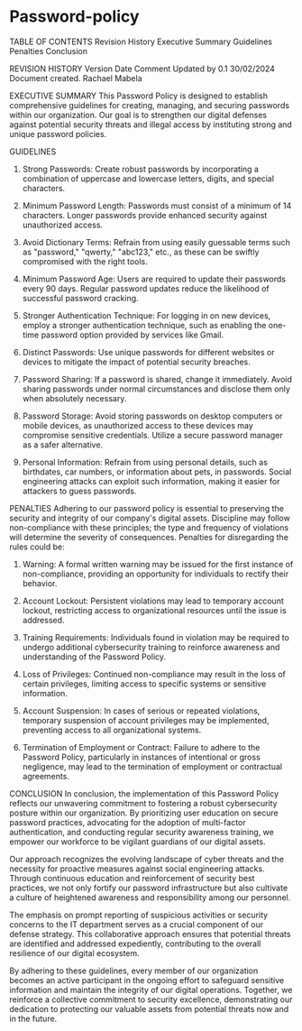 # Password-policy


TABLE OF CONTENTS
Revision History 
Executive Summary 
Guidelines
Penalties 
Conclusion 


REVISION HISTORY
Version 	Date	       Comment	             Updated by
0.1	     30/02/2024	   Document created.	   Rachael Mabela

EXECUTIVE SUMMARY
This Password Policy is designed to establish comprehensive guidelines for creating, managing, and securing passwords within our organization.  Our goal is to strengthen our digital defenses against potential security threats and illegal access by instituting strong and unique password policies.

GUIDELINES
1. Strong Passwords:
Create robust passwords by incorporating a combination of uppercase and lowercase letters, digits, and special characters.

2. Minimum Password Length:
Passwords must consist of a minimum of 14 characters. Longer passwords provide enhanced security against unauthorized access.

3. Avoid Dictionary Terms:
Refrain from using easily guessable terms such as "password," "qwerty," "abc123," etc., as these can be swiftly compromised with the right tools.

4. Minimum Password Age:
Users are required to update their passwords every 90 days. Regular password updates reduce the likelihood of successful password cracking.


5. Stronger Authentication Technique:
For logging in on new devices, employ a stronger authentication technique, such as enabling the one-time password option provided by services like Gmail.

6. Distinct Passwords:
Use unique passwords for different websites or devices to mitigate the impact of potential security breaches.

7. Password Sharing:
If a password is shared, change it immediately. Avoid sharing passwords under normal circumstances and disclose them only when absolutely necessary.

8. Password Storage:
Avoid storing passwords on desktop computers or mobile devices, as unauthorized access to these devices may compromise sensitive credentials. Utilize a secure password manager as a safer alternative.

9. Personal Information:
Refrain from using personal details, such as birthdates, car numbers, or information about pets, in passwords. Social engineering attacks can exploit such information, making it easier for attackers to guess passwords.



PENALTIES
Adhering to our password policy is essential to preserving the security and integrity of our company's digital assets. Discipline may follow non-compliance with these principles; the type and frequency of violations will determine the severity of consequences. Penalties for disregarding the rules could be:
1. Warning:
A formal written warning may be issued for the first instance of non-compliance, providing an opportunity for individuals to rectify their behavior.

2. Account Lockout:
Persistent violations may lead to temporary account lockout, restricting access to organizational resources until the issue is addressed.

3. Training Requirements:
Individuals found in violation may be required to undergo additional cybersecurity training to reinforce awareness and understanding of the Password Policy.

4. Loss of Privileges:
   Continued non-compliance may result in the loss of certain privileges, limiting access to specific systems or sensitive information.

5. Account Suspension:
In cases of serious or repeated violations, temporary suspension of account privileges may be implemented, preventing access to all organizational systems.

6. Termination of Employment or Contract:
Failure to adhere to the Password Policy, particularly in instances of intentional or gross negligence, may lead to the termination of employment or contractual agreements.

CONCLUSION
In conclusion, the implementation of this Password Policy reflects our unwavering commitment to fostering a robust cybersecurity posture within our organization. By prioritizing user education on secure password practices, advocating for the adoption of multi-factor authentication, and conducting regular security awareness training, we empower our workforce to be vigilant guardians of our digital assets.

Our approach recognizes the evolving landscape of cyber threats and the necessity for proactive measures against social engineering attacks. Through continuous education and reinforcement of security best practices, we not only fortify our password infrastructure but also cultivate a culture of heightened awareness and responsibility among our personnel.

The emphasis on prompt reporting of suspicious activities or security concerns to the IT department serves as a crucial component of our defense strategy. This collaborative approach ensures that potential threats are identified and addressed expediently, contributing to the overall resilience of our digital ecosystem.

By adhering to these guidelines, every member of our organization becomes an active participant in the ongoing effort to safeguard sensitive information and maintain the integrity of our digital operations. Together, we reinforce a collective commitment to security excellence, demonstrating our dedication to protecting our valuable assets from potential threats now and in the future.

